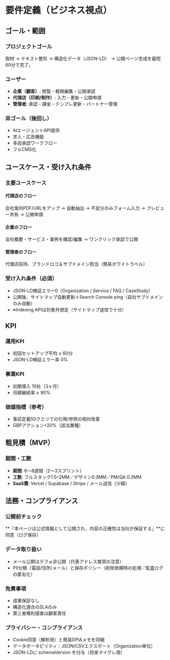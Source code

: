 # 要件定義（ビジネス視点）

## ゴール・範囲

### プロジェクトゴール
取材 → テキスト整形 → 構造化データ（JSON-LD） → 公開ページ生成を最短60分で完了。

### ユーザー
- **企業（顧客）**: 閲覧・軽微編集・公開承認
- **代理店（印刷/制作）**: 入力・更新・公開申請
- **管理者**: 承認・課金・テンプレ更新・パートナー管理

### 非ゴール（後回し）
- AIエージェントAPI提供
- 求人・広告機能
- 多段承認ワークフロー
- フルCMS化

## ユースケース・受け入れ条件

### 主要ユースケース

#### 代理店のフロー
会社案内PDF/URLをアップ → 自動抽出 → 不足分のみフォーム入力 → プレビュー共有 → 公開申請

#### 企業のフロー
会社概要・サービス・事例を確認/編集 → ワンクリック承認で公開

#### 管理者のフロー
代理店招待、ブランドロゴ＆サブドメイン割当（簡易ホワイトラベル）

### 受け入れ条件（必須）
- JSON-LD検証エラー0（Organization / Service / FAQ / CaseStudy）
- 公開後、サイトマップ自動更新＋Search Console ping（自社サブドメインのみ自動）
- ※Indexing APIは対象外想定（サイトマップ送信で十分）

## KPI

### 運用KPI
- 初回セットアップ平均 ≤ 60分
- JSON-LD検証エラー率 0%

### 事業KPI
- 初期導入 10社（3ヶ月）
- 月額継続率 ≥ 90%

### 価値指標（参考）
- 事前定義50クエリでの引用/参照の相対改善
- GBPアクション+20%（該当業種）

## 粗見積（MVP）

### 期間・工数
- **期間**: 6〜8週間（2〜3スプリント）
- **工数**: フルスタック1.5–2MM／デザイン0.3MM／PM/QA 0.3MM
- **SaaS費**: Vercel / Supabase / Stripe / メール送信（少額）

## 法務・コンプライアンス

### 公開前チェック
**「本ページは公式情報として公開され、内容の正確性は当社が保証する」**に同意（ログ保存）

### データ取り扱い
- メール公開はデフォ非公開（代表アドレス推奨の注意）
- PII分類（電話/住所/メール）と保存ポリシー（削除依頼時の処理／監査ログの匿名化）

### 免責事項
- 成果保証なし
- 構造化適合のSLAのみ
- 第三者権利侵害は顧客責任

### プライバシー・コンプライアンス
- Cookie同意（解析用）と簡易DPIAメモを同梱
- データポータビリティ：JSON/CSVエクスポート（Organization単位）
- JSON-LDに schemaVersion を付与（将来マイグレ用）